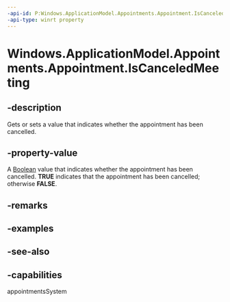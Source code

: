 ```yaml
---
-api-id: P:Windows.ApplicationModel.Appointments.Appointment.IsCanceledMeeting
-api-type: winrt property
---
```


<!-- Property syntax
public bool IsCanceledMeeting { get;  set; }
-->

# Windows.ApplicationModel.Appointments.Appointment.IsCanceledMeeting

## -description
Gets or sets a value that indicates whether the appointment has been cancelled.

## -property-value
A [Boolean](/dotnet/api/system.boolean?redirectedfrom=MSDN) value that indicates whether the appointment has been cancelled. **TRUE** indicates that the appointment has been cancelled; otherwise **FALSE**.

## -remarks

## -examples

## -see-also

## -capabilities
appointmentsSystem
